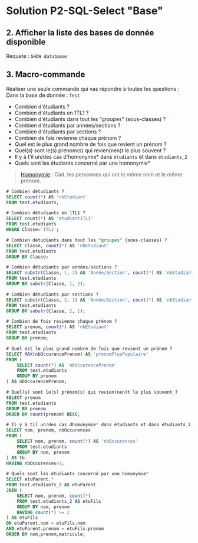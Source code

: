 # Solution P2-SQL-Select "Base"

## 2. Afficher la liste des bases de donnée disponible
Requete :
`SHOW databases`
## 3. Macro-commande
Réaliser une seule commande qui vas répondre à toutes les questions :
Dans la base de donnée : `Test`
* Combien d'étudiants ?
* Combien d'étudiants en 1TL1 ?
* Combien d'étudiants dans tout les "groupes" (sous-classes) ?
* Combien d'étudiants par années/sections ?
* Combien d'étudiants par sections ?
* Combien de fois revienne chaque prénom ?
* Quel est le plus grand nombre de fois que revient un prénom ?
* Quel(s) sont le(s) prénom(s) qui revien(nen)t le plus souvent ?
* Il y à t'il un/des cas d'homonymie* dans `étudiants` et dans `étudiants_2`
* Quels sont les étudiants concerné par une homonymie*

 >[Homonymie](https://www.google.be/url?sa=t&rct=j&q=&esrc=s&source=web&cd=2&cad=rja&uact=8&ved=0ahUKEwiDhI6p0YXSAhUBBBoKHdqmAdkQFgggMAE&url=https%3A%2F%2Ffr.wikipedia.org%2Fwiki%2FHomonymie&usg=AFQjCNG_QtPUKNtOBpUZv6KMK6HoS2aJFA&sig2=GW3jHncJT2_Fv4lXdUCNyg) : Càd. les personnes qui ont le même nom et le même prénom.
 

```sql
# Combien détudiants ?
SELECT count(*) AS 'nbEtudiant'  
FROM test.etudiants;

# Combien détudiants en 1TL1 ?
SELECT count(*) AS 'etudiant1TL1'  
FROM test.etudiants  
WHERE Classe='1TL1';

# Combien détudiants dans tout les "groupes" (sous-classes) ?
SELECT Classe, count(*) AS 'nbEtudiant'  
FROM test.etudiants  
GROUP BY Classe;

# Combien détudiants par années/sections ?
SELECT substr(Classe, 1, 2) AS 'Année/Section', count(*) AS 'nbEtudiant'  
FROM test.etudiants  
GROUP BY substr(Classe, 1, 2);

# Combien détudiants par sections ?
SELECT substr(Classe, 2, 1) AS 'Année/Section', count(*) AS 'nbEtudiant'  
FROM test.etudiants  
GROUP BY substr(Classe, 2, 1);

# Combien de fois revienne chaque prénom ?
SELECT prenom, count(*) AS 'nbEtudiant'  
FROM test.etudiants  
GROUP BY prenom;

# Quel est le plus grand nombre de fois que revient un prénom ?
SELECT MAX(nbOccurencePrenom) AS 'prenomPlusPopulaire'  
FROM (
	SELECT count(*) AS 'nbOccurencePrenom'  
    FROM test.etudiants
    GROUP BY prenom
) AS nbOccurencePrenom;

# Quel(s) sont le(s) prénom(s) qui revien(nen)t le plus souvent ?
SELECT prenom
FROM test.etudiants
GROUP BY prenom
ORDER BY count(prenom) DESC;

# Il y à til un/des cas dhomonymie* dans étudiants et dans étudiants_2
SELECT nom, prenom, nbOccurences
FROM (
	SELECT nom, prenom, count(*) AS 'nbOccurences'
    FROM test.etudiants  
    GROUP BY nom, prenom
) AS tb
HAVING nbOccurences>1;

# Quels sont les étudiants concerné par une homonymie*
SELECT etuParent.*
FROM test.etudiants_2 AS etuParent
JOIN (
	SELECT nom, prenom, count(*)
    FROM test.etudiants_2 AS etuFils
    GROUP BY nom, prenom
    HAVING count(*) >= 2
) AS etuFils
ON etuParent.nom = etuFils.nom
AND etuParent.prenom = etuFils.prenom
ORDER BY nom,prenom,matricule;
```
